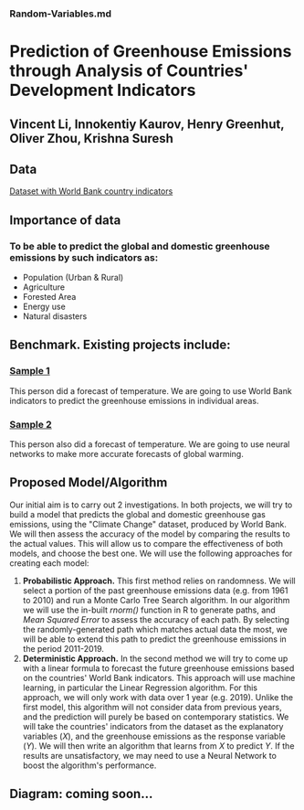 ### Random-Variables.md

# Prediction of Greenhouse Emissions through Analysis of Countries' Development Indicators

## Vincent Li, Innokentiy Kaurov, Henry Greenhut, Oliver Zhou, Krishna Suresh

## Data

[Dataset with World Bank country indicators](https://www.kaggle.com/ploverbrown/world-bank-indicators-collection)

## Importance of data
### To be able to predict the global and domestic greenhouse emissions by such indicators as:
- Population (Urban & Rural)
- Agriculture
- Forested Area
- Energy use
- Natural disasters
## Benchmark. Existing projects include:
### [Sample 1](https://www.kaggle.com/ghenima/temperature-change-analysis-in-progress)
This person did a forecast of temperature. We are going to use World Bank indicators to predict the greenhouse emissions in individual areas.

### [Sample 2](https://www.kaggle.com/gatandubuc/forecast-with-n-beats-interpretable-model)
This person also did a forecast of temperature. We are going to use neural networks to make more accurate forecasts of global warming.
## Proposed Model/Algorithm
Our initial aim is to carry out 2 investigations. In both projects, we will try to build
a model that predicts the global and domestic greenhouse gas emissions, using the "Climate Change" dataset, produced by World Bank. We will then assess the accuracy of the model by comparing the results to 
the actual values. This will allow us to compare the effectiveness of both models, and choose the best one.
We will use the following approaches for creating each model:
1. **Probabilistic Approach.** This first method relies on randomness. We will select a portion of the past greenhouse emissions data (e.g. from 1961 to 2010) and run a Monte Carlo Tree Search algorithm. In our algorithm we will use the in-built *rnorm()* function in R to generate paths, and *Mean Squared Error* to assess the accuracy of each path. By selecting the randomly-generated path which matches actual data the most, we will be able to extend this path to predict the greenhouse emissions in the period 2011-2019. 
2. **Deterministic Approach.** In the second method we will try to come up with a linear formula to forecast the future greenhouse emissions based on the 
countries' World Bank indicators. This approach will use machine learning, in particular the Linear Regression algorithm.
For this approach, we will only work with data over 1 year (e.g. 2019). Unlike the first model, this algorithm will not consider data from previous years, 
and the prediction will purely be based on contemporary statistics.
We will take the countries' indicators from the dataset as the explanatory variables (*X*), and the greenhouse emissions as the response variable (*Y*).
We will then write an algorithm that learns from *X* to predict *Y*.
If the results are unsatisfactory, we may need to use a Neural Network to boost the algorithm's performance.

## Diagram: coming soon...
